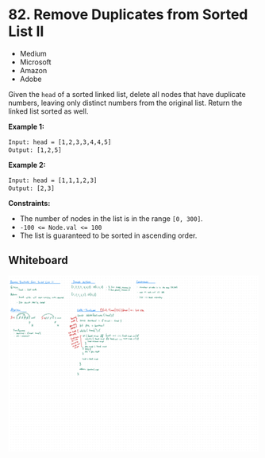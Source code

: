 # 82. Remove Duplicates from Sorted List II
- Medium
- Microsoft
- Amazon
- Adobe

Given the `head` of a sorted linked list, delete all nodes that have duplicate
numbers, leaving only distinct numbers from the original list. Return the linked
list sorted as well.

**Example 1:**
```
Input: head = [1,2,3,3,4,4,5]
Output: [1,2,5]
```

**Example 2:**
```
Input: head = [1,1,1,2,3]
Output: [2,3]
```

**Constraints:**
- The number of nodes in the list is in the range `[0, 300]`.
- `-100 <= Node.val <= 100`
- The list is guaranteed to be sorted in ascending order.

## Whiteboard
![Whiteboard Image 01][whiteboard-image-01]

<!-- Refs -->
[whiteboard-image-01]: whiteboard-01.jpg
